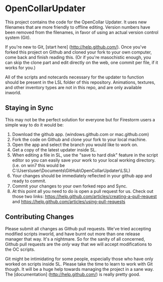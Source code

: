 OpenCollarUpdater
=================

This project contains the code for the OpenCollar Updater.  It uses new
filenames that are more friendly to offline editing.  Version numbers have been
removed from the filenames, in favor of using an actual version control system
(Git).  

If you're new to Git, [start here] (http://help.github.com/).  Once you've
forked this project on Github and cloned your fork to your own computer, come
back and finish reading this. (Or if you're masochistic enough, you can skip
the clone part and edit directly on the web, one commit per file, if it works
for you.)

All of the scripts and notecards necessary for the updater to function should
be present in the LSL folder of this repository.  Animations, textures, and
other inventory types are not in this repo, and are only available inworld.

Staying in Sync
---------------

This may not be the perfect solution for everyone but for Firestorm users a
simple way to do it would be:

1. Download the github app. (windows.github.com or mac.github.com)
2. Fork the code on Github and clone your fork to your local machine.
3. Open the app and select the branch you would like to work on.
4. Get a copy of the latest updater inside SL.
5. When editing a file in SL, use the "save to hard disk" feature in the
   script editor so you can easily save your work to your local working directory.
   (i.e. on win7 this would be C:\Users\user\Documents\GitHub\OpenCollarUpdater\LSL)
6. Your changes should be immediately reflected in your github app and ready to commit.
7. Commit your changes to your own forked repo and Sync.
8. At this point all you need to do is open a pull request for us. Check out those two links: https://help.github.com/articles/creating-a-pull-request and https://help.github.com/articles/using-pull-requests 

Contributing Changes
--------------------

Please submit all changes as Github pull requests.  We've tried accepting
modified scripts inworld, and have burnt out more than one release manager that
way.  It's a nightmare.  So for the sanity of all concerned, Github pull
requests are the *only* way that we will accept modifications to the OC
scripts.

Git might be intimidating for some people, especially those who have only
worked on scripts inside SL.  Please take the time to learn to work with Git
though.  It will be a huge help towards managing the project in a sane way. The
[documentation] (http://help.github.com/) is really pretty good.
